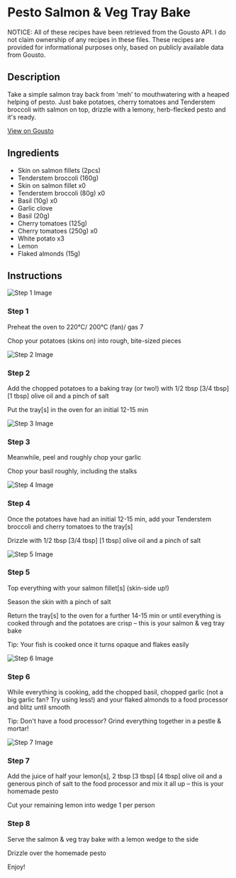 # Pesto Salmon & Veg Tray Bake

NOTICE: All of these recipes have been retrieved from the Gousto API. I do not claim ownership of any recipes in these files. These recipes are provided for informational purposes only, based on publicly available data from Gousto.

## Description

Take a simple salmon tray back from 'meh' to mouthwatering with a heaped helping of pesto. Just bake potatoes, cherry tomatoes and Tenderstem broccoli with salmon on top, drizzle with a lemony, herb-flecked pesto and it's ready. 

[View on Gousto](https://www.gousto.co.uk/recipes/cookbook/pesto-salmon-veg-tray-bake)

## Ingredients

- Skin on salmon fillets (2pcs)
- Tenderstem broccoli (160g)
- Skin on salmon fillet x0
- Tenderstem broccoli (80g) x0
- Basil (10g) x0
- Garlic clove
- Basil (20g)
- Cherry tomatoes (125g)
- Cherry tomatoes (250g) x0
- White potato x3
- Lemon
- Flaked almonds (15g)

## Instructions

![Step 1 Image](https://production-media.gousto.co.uk/cms/recipe-step-image/Step-1-1586946424456-x200.jpg)

### Step 1

Preheat the oven to 220°C/ 200°C (fan)/ gas 7

Chop your potatoes (skins on) into rough, bite-sized pieces

![Step 2 Image](https://production-media.gousto.co.uk/cms/recipe-step-image/Step-2-1586946428053-x200.jpg)

### Step 2

Add the chopped potatoes to a baking tray (or two!) with 1/2 tbsp <span class="text-purple">[3/4 tbsp]</span> <span class="text-danger">[1 tbsp] </span>olive oil and a pinch of salt

Put the tray[s] in the oven for an initial 12-15 min

![Step 3 Image](https://production-media.gousto.co.uk/cms/recipe-step-image/Step-3-1586946431604-x200.jpg)

### Step 3

Meanwhile, peel and roughly chop your garlic

Chop your basil roughly, including the stalks

![Step 4 Image](https://production-media.gousto.co.uk/cms/recipe-step-image/Step-4-1586946435584-x200.jpg)

### Step 4

Once the potatoes have had an initial 12-15 min, add your Tenderstem broccoli and cherry tomatoes to the tray[s]

Drizzle with 1/2 tbsp <span class="text-purple">[3/4 tbsp]</span> <span class="text-danger">[1 tbsp]</span> olive oil and a pinch of salt

![Step 5 Image](https://production-media.gousto.co.uk/cms/recipe-step-image/Step-5-1586946439603-x200.jpg)

### Step 5

Top everything with your salmon fillet[s] (skin-side up!)

Season the skin with a pinch of salt

Return the tray[s] to the oven for a further 14-15 min or until everything is cooked through and the potatoes are crisp – this is your salmon & veg tray bake

Tip: Your fish is cooked once it turns opaque and flakes easily

![Step 6 Image](https://production-media.gousto.co.uk/cms/recipe-step-image/Step-6-1586946443382-x200.jpg)

### Step 6

While everything is cooking, add the chopped basil, chopped garlic (not a big garlic fan? Try using less!) and your flaked almonds to a food processor and blitz until smooth

Tip: Don't have a food processor? Grind everything together in a pestle & mortar!

![Step 7 Image](https://production-media.gousto.co.uk/cms/recipe-step-image/Step-7-1586946447449-x200.jpg)

### Step 7

Add the juice of half your lemon[s], 2 tbsp <span class="text-purple">[3 tbsp]</span> <span class="text-danger">[4 tbsp]</span> olive oil and a generous pinch of salt to the food processor and mix it all up – this is your homemade pesto

Cut your remaining lemon into wedge 1 per person

### Step 8

Serve the salmon & veg tray bake with a lemon wedge to the side

Drizzle over the homemade pesto

Enjoy!

